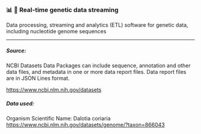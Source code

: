 ### 📊 🧬 Real-time genetic data streaming

Data processing, streaming and analytics (ETL) software for genetic data, including nucleotide genome sequences

---

##### Source:

NCBI Datasets Data Packages can include sequence, annotation and other data files, and metadata in one or more data report files.
Data report files are in JSON Lines format.

https://www.ncbi.nlm.nih.gov/datasets

##### Data used:

Organism Scientific Name: Dalotia coriaria
https://www.ncbi.nlm.nih.gov/datasets/genome/?taxon=866043

